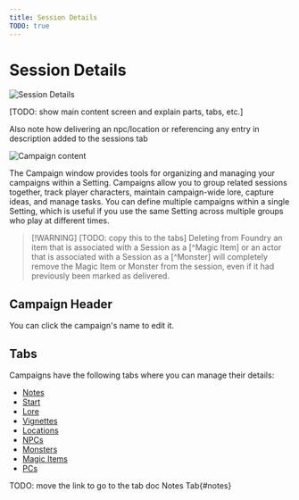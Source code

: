 ```yaml
---
title: Session Details
TODO: true
---
```

# Session Details
![Session Details](/assets/images/session-content.webp)

[TODO: show main content screen and explain parts, tabs, etc.]

Also note how delivering an npc/location or referencing any entry in description added to the sessions tab


![Campaign content](/assets/images/session-content.webp)

The Campaign window provides tools for organizing and managing your campaigns within a Setting. Campaigns allow you to group related sessions together, track player characters, maintain campaign-wide lore, capture ideas, and manage tasks. You can define multiple campaigns within a single Setting, which is useful if you use the same Setting across multiple groups who play at different times.

> [!WARNING] [TODO: copy this to the tabs]
> Deleting from Foundry an item that is associated with a Session as a [^Magic Item] or an actor that is associated with a Session as a [^Monster] will completely remove the Magic Item or Monster from the session, even if it had previously been marked as delivered.

## Campaign Header

You can click the campaign's name to edit it.

## Tabs
Campaigns have the following tabs where you can manage their details:
* [Notes](./notes)
* [Start](./start)
* [Lore](./lore)
* [Vignettes](./vignettes)
* [Locations](./locations)
* [NPCs](./npcs)
* [Monsters](./monsters)
* [Magic Items](./magic-items)
* [PCs](./pcs)


TODO: move the link to go to the tab doc
Notes Tab{#notes}